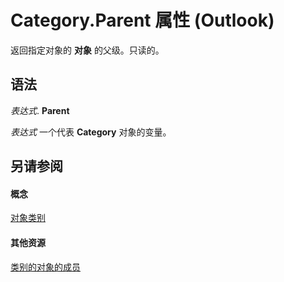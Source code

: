 
# Category.Parent 属性 (Outlook)

返回指定对象的 **对象** 的父级。只读的。


## 语法

 _表达式_. **Parent**

 _表达式_ 一个代表 **Category** 对象的变量。


## 另请参阅


#### 概念


[对象类别](143ef095-54b0-cbe2-e356-632029061ac2.md)
#### 其他资源


[类别的对象的成员](c33f2d50-2402-e8fe-ceef-335a708c95e6.md)